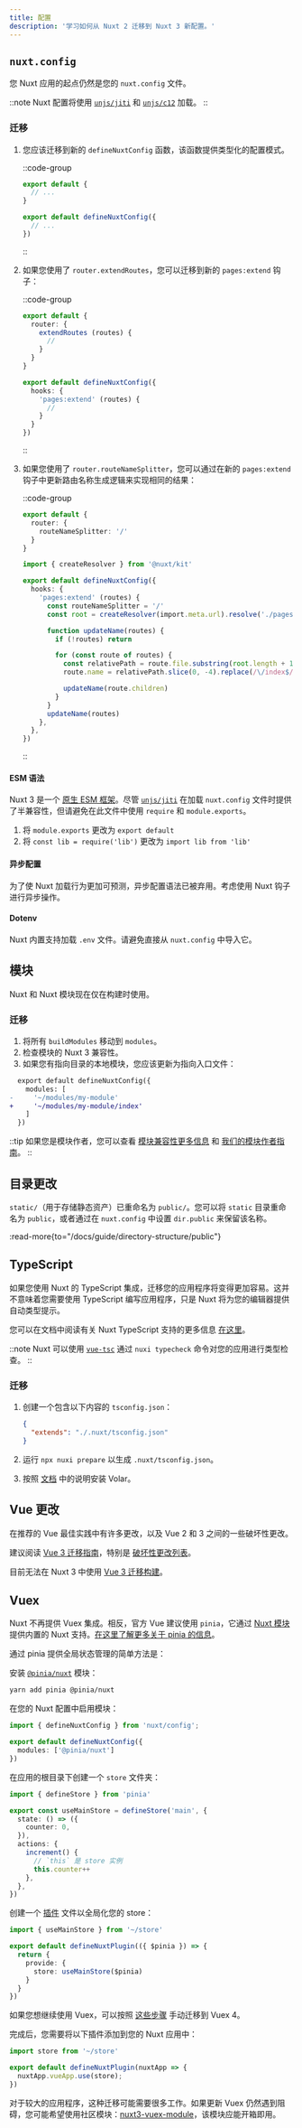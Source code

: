 ```yaml
---
title: 配置
description: '学习如何从 Nuxt 2 迁移到 Nuxt 3 新配置。'
---
```


## `nuxt.config`

您 Nuxt 应用的起点仍然是您的 `nuxt.config` 文件。

::note
Nuxt 配置将使用 [`unjs/jiti`](https://github.com/unjs/jiti) 和 [`unjs/c12`](https://github.com/unjs/c12) 加载。
::

### 迁移

1. 您应该迁移到新的 `defineNuxtConfig` 函数，该函数提供类型化的配置模式。

   ::code-group

   ```ts [Nuxt 2]
   export default {
     // ...
   }
   ```

   ```ts [Nuxt 3]
   export default defineNuxtConfig({
     // ...
   })
   ```

   ::

1. 如果您使用了 `router.extendRoutes`，您可以迁移到新的 `pages:extend` 钩子：

   ::code-group

   ```ts [Nuxt 2]
   export default {
     router: {
       extendRoutes (routes) {
         //
       }
     }
   }
   ```

   ```ts [Nuxt 3]
   export default defineNuxtConfig({
     hooks: {
       'pages:extend' (routes) {
         //
       }
     }
   })
   ```

   ::

1. 如果您使用了 `router.routeNameSplitter`，您可以通过在新的 `pages:extend` 钩子中更新路由名称生成逻辑来实现相同的结果：

   ::code-group

   ```ts [Nuxt 2]
   export default {
     router: {
       routeNameSplitter: '/'
     }
   }
   ```

   ```ts [Nuxt 3]
   import { createResolver } from '@nuxt/kit'

   export default defineNuxtConfig({
     hooks: {
       'pages:extend' (routes) {
         const routeNameSplitter = '/'
         const root = createResolver(import.meta.url).resolve('./pages')

         function updateName(routes) {
           if (!routes) return

           for (const route of routes) {
             const relativePath = route.file.substring(root.length + 1)
             route.name = relativePath.slice(0, -4).replace(/\/index$/, '').replace(/\//g, routeNameSplitter)

             updateName(route.children)
           }
         }
         updateName(routes)
       },
     },
   })
   ```

   ::

#### ESM 语法

Nuxt 3 是一个 [原生 ESM 框架](/docs/guide/concepts/esm)。尽管 [`unjs/jiti`](https://github.com/unjs/jiti) 在加载 `nuxt.config` 文件时提供了半兼容性，但请避免在此文件中使用 `require` 和 `module.exports`。

1. 将 `module.exports` 更改为 `export default`
1. 将 `const lib = require('lib')` 更改为 `import lib from 'lib'`

#### 异步配置

为了使 Nuxt 加载行为更加可预测，异步配置语法已被弃用。考虑使用 Nuxt 钩子进行异步操作。

#### Dotenv

Nuxt 内置支持加载 `.env` 文件。请避免直接从 `nuxt.config` 中导入它。

## 模块

Nuxt 和 Nuxt 模块现在仅在构建时使用。

### 迁移

1. 将所有 `buildModules` 移动到 `modules`。
2. 检查模块的 Nuxt 3 兼容性。
3. 如果您有指向目录的本地模块，您应该更新为指向入口文件：

```diff
  export default defineNuxtConfig({
    modules: [
-     '~/modules/my-module'
+     '~/modules/my-module/index'
    ]
  })
```

::tip
如果您是模块作者，您可以查看 [模块兼容性更多信息](/docs/migration/module-authors) 和 [我们的模块作者指南](/docs/guide/going-further/modules)。
::

## 目录更改

`static/`（用于存储静态资产）已重命名为 `public/`。您可以将 `static` 目录重命名为 `public`，或者通过在 `nuxt.config` 中设置 `dir.public` 来保留该名称。

:read-more{to="/docs/guide/directory-structure/public"}

## TypeScript

如果您使用 Nuxt 的 TypeScript 集成，迁移您的应用程序将变得更加容易。这并不意味着您需要使用 TypeScript 编写应用程序，只是 Nuxt 将为您的编辑器提供自动类型提示。

您可以在文档中阅读有关 Nuxt TypeScript 支持的更多信息 [在这里](/docs/guide/concepts/typescript)。

::note
Nuxt 可以使用 [`vue-tsc`](https://github.com/vuejs/language-tools/tree/master/packages/tsc) 通过 `nuxi typecheck` 命令对您的应用进行类型检查。
::

### 迁移

1. 创建一个包含以下内容的 `tsconfig.json`：

   ```json
   {
     "extends": "./.nuxt/tsconfig.json"
   }
   ```

1. 运行 `npx nuxi prepare` 以生成 `.nuxt/tsconfig.json`。
1. 按照 [文档](/docs/getting-started/introduction#prerequisites) 中的说明安装 Volar。

## Vue 更改

在推荐的 Vue 最佳实践中有许多更改，以及 Vue 2 和 3 之间的一些破坏性更改。

建议阅读 [Vue 3 迁移指南](https://v3-migration.vuejs.org)，特别是 [破坏性更改列表](https://v3-migration.vuejs.org/breaking-changes)。

目前无法在 Nuxt 3 中使用 [Vue 3 迁移构建](https://v3-migration.vuejs.org/migration-build.html)。

## Vuex

Nuxt 不再提供 Vuex 集成。相反，官方 Vue 建议使用 `pinia`，它通过 [Nuxt 模块](https://pinia.vuejs.org/ssr/nuxt.html) 提供内置的 Nuxt 支持。[在这里了解更多关于 pinia 的信息](https://pinia.vuejs.org)。

通过 pinia 提供全局状态管理的简单方法是：

安装 [`@pinia/nuxt`](/modules/pinia) 模块：

```bash [Terminal]
yarn add pinia @pinia/nuxt
```

在您的 Nuxt 配置中启用模块：

```ts [nuxt.config.ts]
import { defineNuxtConfig } from 'nuxt/config';

export default defineNuxtConfig({
  modules: ['@pinia/nuxt']
})
```

在应用的根目录下创建一个 `store` 文件夹：

```ts [store/index.ts]
import { defineStore } from 'pinia'

export const useMainStore = defineStore('main', {
  state: () => ({
    counter: 0,
  }),
  actions: {
    increment() {
      // `this` 是 store 实例
      this.counter++
    },
  },
})
```

创建一个 [插件](/docs/guide/directory-structure/plugins) 文件以全局化您的 store：

```ts [plugins/pinia.ts]
import { useMainStore } from '~/store'

export default defineNuxtPlugin(({ $pinia }) => {
  return {
    provide: {
      store: useMainStore($pinia)
    }
  }
})
```

如果您想继续使用 Vuex，可以按照 [这些步骤](https://vuex.vuejs.org/guide/migrating-to-4-0-from-3-x.html) 手动迁移到 Vuex 4。

完成后，您需要将以下插件添加到您的 Nuxt 应用中：

```ts [plugins/vuex.ts]
import store from '~/store'

export default defineNuxtPlugin(nuxtApp => {
  nuxtApp.vueApp.use(store);
})
```

对于较大的应用程序，这种迁移可能需要很多工作。如果更新 Vuex 仍然遇到阻碍，您可能希望使用社区模块：[nuxt3-vuex-module](https://github.com/vedmant/nuxt3-vuex#nuxt3-vuex-module)，该模块应能开箱即用。